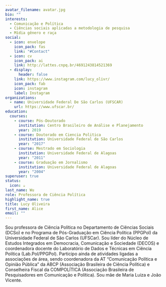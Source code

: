 ```yaml
---
avatar_filename: avatar.jpg
bio: ""
interests:
  - Comunicação e Política
  - Ciências sociais aplicadas a metodologia de pesquisa
  - Mídia gênero e raça
social:
  - icon: envelope
    icon_pack: fas
    link: "#Contact"
  - icon: cv
    icon_pack: ai
    link: http://lattes.cnpq.br/4691243814521369
  - display:
      header: false
    link: https://www.instagram.com/lucy_olivr/
    icon_pack: fab
    icon: instagram
    label: Instagram
organizations:
  - name: Universidade Federal De São Carlos (UFSCAR)
    url: https://www.ufscar.br/
education:
  courses:
    - course: Pós-Doutorado
      institution: Centro Brasileiro de Análise e Planejamento
      year: 2019
    - course: Doutorado em Ciencia Politica
      institution: Universidade Federal de São Carlos
      year: "2017"
    - course: Mestrado em Sociologia
      institution: Universidade Federal de Alagoas
      year: "2011"
    - course: Graduação em Jornalismo
      institution: Universidade Federal de Alagoas
      year: "2004"
superuser: true
status:
  icon: ☕️
last_name: Wu
role: Professora de Ciência Política
highlight_name: true
title: Lucy Oliveira
first_name: Alice
email: ""
---
```

<!--StartFragment-->

Sou professora de Ciência Política no Departamento de Ciências Sociais (DCSo) e no Programa de Pós-Graduação em Ciência Política (PPGPol) da Universidade Federal de São Carlos (UFSCar). Sou líder do Núcleo de Estudos Integrados em Democracia, Comunicação e Sociedade (DECOS) e coordenadora docente do Laboratório de Dados e Técnicas em Ciência Política (Lab.Pol/PPGPol). Participo ainda de atividades ligadas a associações de área, sendo coordenadora da AT “Comunicação Política e Opinião Pública” da ABCP (Associação Brasileira de Ciência Política) e Conselheira Fiscal da COMPOLÍTICA (Associação Brasileira de Pesquisadores em Comunicação e Política). Sou mãe de Maria Luiza e João Vicente.

<!--EndFragment-->